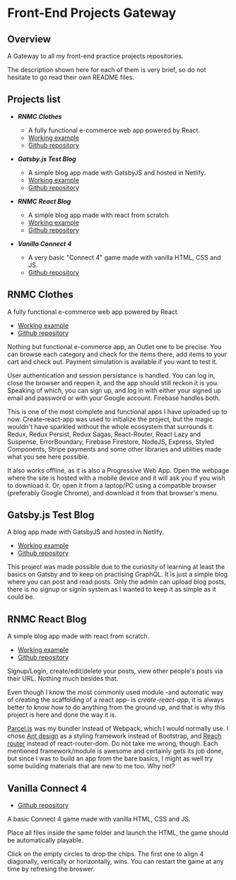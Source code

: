 Front-End Projects Gateway
====================================

Overview
------------------------------------
A Gateway to all my front-end practice projects repositories.

The description shown here for each of them is very brief, so do not hesitate to go read their own README files.

Projects list
------------------------------------
- ***RNMC Clothes***
  - A fully functional e-commerce web app powered by React.
  - [Working example](https://rnmcclothes.herokuapp.com/)
  - [Github repository](https://github.com/RenzoMurinaCadierno/React-RNMCClothes)

- ***Gatsby.js Test Blog***
  - A simple blog app made with GatsbyJS and hosted in Netlify.
  - [Working example](https://rnmcgatsbyblog.netlify.com/)
  - [Github repository](https://github.com/RenzoMurinaCadierno/gatsby-test-blog)
  
- ***RNMC React Blog***
  - A simple blog app made with react from scratch.
  - [Working example](https://rnmcreactblog.web.app/)
  - [Github repository](https://github.com/RenzoMurinaCadierno/React-RNMCReactBlog)
  
- ***Vanilla Connect 4***
  - A very basic "Connect 4" game made with vanilla HTML, CSS and JS.
  - [Github repository](https://github.com/RenzoMurinaCadierno/VanillaConnect4)
  
  
RNMC Clothes
------------------------------------
A fully functional e-commerce web app powered by React.

- [Working example](https://rnmcclothes.herokuapp.com/)
- [Github repository](https://github.com/RenzoMurinaCadierno/React-RNMCClothes)

Nothing but functional e-commerce app, an Outlet one to be precise. You can browse each category and check for the items there, add items to your cart and check out. Payment simulation is available if you want to test it.

User authentication and session persistance is handled. You can log in, close the browser and reopen it, and the app should still reckon it is you. Speaking of which, you can sign up, and log in with either your signed up email and password or with your Google account. Firebase handles both.

This is one of the most complete and functional apps I have uploaded up to now. Create-react-app was used to initialize the project, but the magic wouldn't have sparkled without the whole ecosystem that surrounds it. Redux, Redux Persist, Redux Sagas, React-Router, React Lazy and Suspense, ErrorBoundary, Firebase Firestore, NodeJS, Express, Styled Components, Stripe payments and some other libraries and utilities made what you see here possible.

It also works offline, as it is also a Progressive Web App. Open the webpage where the site is hosted with a mobile device and it will ask you if you wish to download it. Or, open it from a laptop/PC using a compatible browser (preferably Google Chrome), and download it from that browser's menu.
  
Gatsby.js Test Blog
------------------------------------
A blog app made with GatsbyJS and hosted in Netlify.

- [Working example](https://rnmcgatsbyblog.netlify.com/)
- [Github repository](https://github.com/RenzoMurinaCadierno/gatsby-test-blog)

This project was made possible due to the curiosity of learning at least the basics on Gatsby and to keep on practising GraphQL. It is just a simple blog where you can post and read posts. Only the admin can upload blog posts, there is no signup or signin system as I wanted to keep it as simple as it could be.

RNMC React Blog
------------------------------------
A simple blog app made with react from scratch.

- [Working example](https://rnmcreactblog.web.app/)
- [Github repository](https://github.com/RenzoMurinaCadierno/React-RNMCReactBlog)

Signup/Login, create/edit/delete your posts, view other people's posts via their URL. Nothing much besides that.

Even though I know the most commonly used module -and automatic way of creating the scaffolding of a react app- is *create-react-app*, it is always better to know how to do anything from the ground up, and that is why this project is here and done the way it is.

[Parcel.js](https://parceljs.org/) was my bundler instead of Webpack, which I would normally use. I chose [Ant design](https://ant.design/) as a styling framework instead of Bootstrap, and [Reach router](https://reach.tech/router) instead of react-router-dom. Do not take me wrong, though. Each mentioned framework/module is awesome and certainly gets its job done, but since I was to build an app from the bare basics, I might as well try some building materials that are new to me too. Why not?

Vanilla Connect 4
------------------------------------
- [Github repository](https://github.com/RenzoMurinaCadierno/VanillaConnect4)

A basic Connect 4 game made with vanilla HTML, CSS and JS.

Place all files inside the same folder and launch the HTML, the game should be automatically playable.

Click on the empty circles to drop the chips. The first one to align 4 diagonally, vertically or horizontally, wins. You can restart the game at any time by refresing the broswer.
